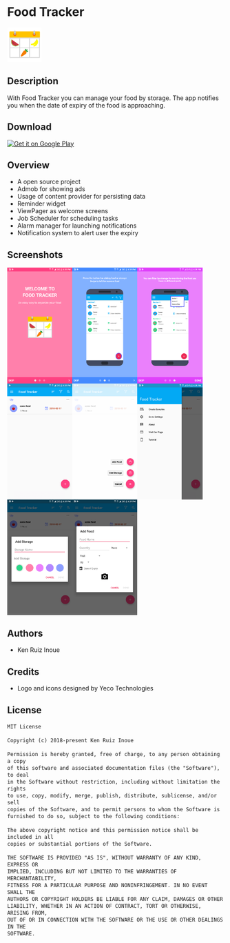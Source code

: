 # Food Tracker
<img alt="Logo" src="images/logo.png" width="80" />

Description
---
With Food Tracker you can manage your food by storage. The app notifies you when the date of expiry of the food is approaching. 

Download
---
<a href="https://play.google.com/store/apps/details?id=com.apps.yecotec.fridgetracker">
<img alt="Get it on Google Play" src="https://play.google.com/intl/en_us/badges/images/apps/en-play-badge.png" height="50px"/></a>

Overview
---
- A open source project
- Admob for showing ads
- Usage of content provider for persisting data
- Reminder widget
- ViewPager as welcome screens
- Job Scheduler for scheduling tasks
- Alarm manager for launching notifications
- Notification system to alert user the expiry

Screenshots
---
<div style="display:flex;">
<img alt="App image" src="images/screenshot1.png" width="30%">
<img alt="App image" src="images/screenshot2.png" width="30%">
<img alt="App image" src="images/screenshot3.png" width="30%">
</div>

<div style="display:flex;">
<img alt="App image" src="images/screenshot4.png" width="30%">
<img alt="App image" src="images/screenshot5.png" width="30%">
<img alt="App image" src="images/screenshot6.png" width="30%">
</div>

<div style="display:flex;">
<img alt="App image" src="images/screenshot7.png" width="30%">
<img alt="App image" src="images/screenshot8.png" width="30%">
</div>

Authors
---
- Ken Ruiz Inoue

Credits
---
- Logo and icons designed by Yeco Technologies

License
-------
    MIT License

    Copyright (c) 2018-present Ken Ruiz Inoue

    Permission is hereby granted, free of charge, to any person obtaining a copy
    of this software and associated documentation files (the "Software"), to deal
    in the Software without restriction, including without limitation the rights
    to use, copy, modify, merge, publish, distribute, sublicense, and/or sell
    copies of the Software, and to permit persons to whom the Software is
    furnished to do so, subject to the following conditions:

    The above copyright notice and this permission notice shall be included in all
    copies or substantial portions of the Software.

    THE SOFTWARE IS PROVIDED "AS IS", WITHOUT WARRANTY OF ANY KIND, EXPRESS OR
    IMPLIED, INCLUDING BUT NOT LIMITED TO THE WARRANTIES OF MERCHANTABILITY,
    FITNESS FOR A PARTICULAR PURPOSE AND NONINFRINGEMENT. IN NO EVENT SHALL THE
    AUTHORS OR COPYRIGHT HOLDERS BE LIABLE FOR ANY CLAIM, DAMAGES OR OTHER
    LIABILITY, WHETHER IN AN ACTION OF CONTRACT, TORT OR OTHERWISE, ARISING FROM,
    OUT OF OR IN CONNECTION WITH THE SOFTWARE OR THE USE OR OTHER DEALINGS IN THE
    SOFTWARE.
